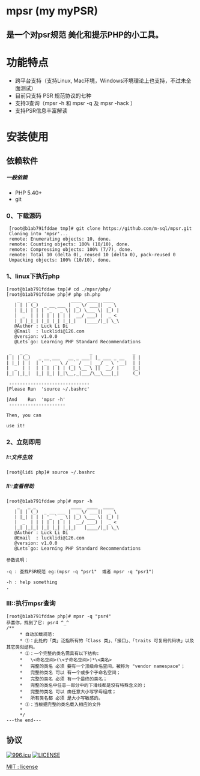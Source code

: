 #  mpsr (my myPSR)

## 是一个对psr规范 美化和提示PHP的小工具。

# 功能特点
* 跨平台支持（支持Linux, Mac环境，Windows环境理论上也支持，不过未全面测试）
* 目前只支持 PSR 规范协议的七种
* 支持3查询（mpsr -h  和 mpsr -q  及 mpsr -hack ）
* 支持PSR信息丰富解读

#  安装使用
## 依赖软件
##### 一般依赖
* PHP 5.40+
* git

### 0、下载源码
```linux
 [root@b1ab791fddae tmp]# git clone https://github.com/m-sql/mpsr.git
 Cloning into 'mpsr'...
 remote: Enumerating objects: 10, done.
 remote: Counting objects: 100% (10/10), done.
 remote: Compressing objects: 100% (7/7), done.
 remote: Total 10 (delta 0), reused 10 (delta 0), pack-reused 0
 Unpacking objects: 100% (10/10), done.
```
### 1、linux下执行php
``` linux
[root@b1ab791fddae tmp]# cd ./mpsr/php/
[root@b1ab791fddae php]# php sh.php 
    _   _ _             ____  ____  ____  
   | | | (_)  _ __ ___ |  _ \/ ___||  _ \ 
   | |_| | | | '_ ` _ \| |_) \___ \| |_) |
   |  _  | | | | | | | |  __/ ___) |  _ < 
   |_| |_|_| |_| |_| |_|_|   |____/|_| \_\
   @Author : Luck Li Di
   @Email  : lucklidi@126.com
   @version: v1.0.0
   @Lets`go: Learning PHP Standard Recommendations

 _   _ _                       _               _ 
| | | (_)   _ __ ___   __ _ ___| |_ ___ _ __   | |
| |_| | |  | '_ ` _ \ / _` / __| __/ _ \ '__|  | |
|  _  | |  | | | | | | (_| \__ \ ||  __/ |     |_|
|_| |_|_|  |_| |_| |_|\__,_|___/\__\___|_|     (_)

 ------------------------------
|Please Run  'source ~/.bashrc'
 
|And    Run  'mpsr -h'
 ---------------------
 
Then, you can

use it!

```
### 2、立刻即用
##### I::文件生效
```
[root@lidi php]# source ~/.bashrc

```
##### II::查看帮助
```
[root@b1ab791fddae php]# mpsr -h
    _   _ _             ____  ____  ____  
   | | | (_)  _ __ ___ |  _ \/ ___||  _ \ 
   | |_| | | | '_ ` _ \| |_) \___ \| |_) |
   |  _  | | | | | | | |  __/ ___) |  _ < 
   |_| |_|_| |_| |_| |_|_|   |____/|_| \_\
   @Author : Luck Li Di
   @Email  : lucklidi@126.com
   @version: v1.0.0
   @Lets`go: Learning PHP Standard Recommendations

参数说明：

-q : 查找PSR规范 eg:(mpsr -q "psr1"  或者 mpsr -q "psr1")

-h : help something
.

```
### III::执行mpsr查询
```
[root@b1ab791fddae php]# mpsr -q "psr4"
恭喜你，找到了它: psr4 ^_^
/**
     * 自动加载规范:
     * ①：此处的「类」泛指所有的「Class 类」、「接口」、「traits 可复用代码块」以及其它类似结构。
     * ②：一个完整的类名需具有以下结构:
     *   \<命名空间>(\<子命名空间>)*\<类名>
     *   完整的类名 必须 要有一个顶级命名空间，被称为 "vendor namespace"；
     *   完整的类名 可以 有一个或多个子命名空间；
     *   完整的类名 必须 有一个最终的类名；
     *   完整的类名中任意一部分中的下滑线都是没有特殊含义的；
     *   完整的类名 可以 由任意大小写字母组成；
     *   所有类名都 必须 是大小写敏感的。
     * ③：当根据完整的类名载入相应的文件
     *
     */
---the end---

```

## 协议

[![996.icu](https://img.shields.io/badge/link-996.icu-red.svg)](https://996.icu)
[![LICENSE](https://img.shields.io/badge/license-Anti%20996-blue.svg)](https://github.com/996icu/996.ICU/blob/master/LICENSE)

[MIT : license](https://github.com/m-sql/msql/blob/master/LICENSE)